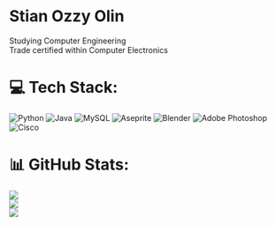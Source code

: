 # Stian Ozzy Olin
Studying Computer Engineering<br> Trade certified within Computer Electronics

# 💻 Tech Stack:
![Python](https://img.shields.io/badge/python-3670A0?style=for-the-badge&logo=python&logoColor=ffdd54) ![Java](https://img.shields.io/badge/java-%23ED8B00.svg?style=for-the-badge&logo=openjdk&logoColor=white) ![MySQL](https://img.shields.io/badge/mysql-4479A1.svg?style=for-the-badge&logo=mysql&logoColor=white) ![Aseprite](https://img.shields.io/badge/Aseprite-FFFFFF?style=for-the-badge&logo=Aseprite&logoColor=#7D929E) ![Blender](https://img.shields.io/badge/blender-%23F5792A.svg?style=for-the-badge&logo=blender&logoColor=white) ![Adobe Photoshop](https://img.shields.io/badge/adobe%20photoshop-%2331A8FF.svg?style=for-the-badge&logo=adobe%20photoshop&logoColor=white) ![Cisco](https://img.shields.io/badge/cisco-%23049fd9.svg?style=for-the-badge&logo=cisco&logoColor=black)
# 📊 GitHub Stats:
![](https://github-readme-stats.vercel.app/api?username=StianOzzy&theme=dark&hide_border=false&include_all_commits=true&count_private=true)<br/>
![](https://github-readme-streak-stats.herokuapp.com/?user=StianOzzy&theme=dark&hide_border=false)<br/>
![](https://github-readme-stats.vercel.app/api/top-langs/?username=StianOzzy&theme=dark&hide_border=false&include_all_commits=true&count_private=true&layout=compact)

